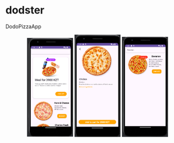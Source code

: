 # dodster
DodoPizzaApp
<div align="center">
        <img src="img/1.png" alt="Logo" width="25%">
        <img src="img/2.png" alt="Logo" width="25%">
        <img src="img/3.png" alt="Logo" width="25%">
</div>
